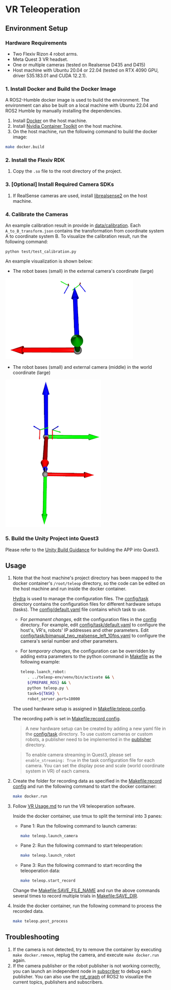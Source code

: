 # VR Teleoperation

## Environment Setup
### Hardware Requirements
- Two Flexiv Rizon 4 robot arms.
- Meta Quest 3 VR headset.
- One or multiple cameras (tested on Realsense D435 and D415)
- Host machine with Ubuntu 20.04 or 22.04 (tested on RTX 4090 GPU, driver 535.183.01 and CUDA 12.2.1).

### 1. Install Docker and Build the Docker Image
A ROS2-Humble docker image is used to build the environment.
The environment can also be built on a local machine with Ubuntu 22.04 and ROS2 Humble by manually installing the dependencies.
1. Install [Docker](https://docs.docker.com/engine/install) on the host machine.
2. Install [Nvidia Container Toolkit](https://docs.nvidia.com/datacenter/cloud-native/container-toolkit/latest/install-guide.html#configuring-docker) on the host machine.
3. On the host machine, run the following command to build the docker image:
```bash
make docker.build
```

### 2. Install the Flexiv RDK
1. Copy the `.so` file to the root directory of the project.


### 3. [Optional] Install Required Camera SDKs
1. If RealSense cameras are used, install [librealsense2](https://dev.intelrealsense.com/docs/compiling-librealsense-for-linux-ubuntu-guide) on the host machine.

### 4. Calibrate the Cameras
An example calibration result in provide in [data/calibration](data/calibration).
Each `A_to_B_transform.json` contains the transformation from coordinate system A to coordinate system B.
To visualize the calibration result, run the following command:
```
python test/test_calibration.py
```
An example visualization is shown below:
- The robot bases (small) in the external camera's coordinate (large)
<img src="assets/robot_base_in_camera.png" alt="Robot bases in camera" style="width: 400px; height: auto;">

- The robot bases (small) and external camera (middle) in the world coordinate (large)
<img src="assets/robot_base_camera_in_world.png" alt="Robot bases and camera in world" style="width: 300px; height: auto;">

### 5. Build the Unity Project into Quest3
Please refer to the [Unity Build Guidance](Unity/README.md) for building the APP into Quest3.

## Usage
1. Note that the host machine's project directory has been mapped to the docker container's `/root/teleop` directory, so the code can be edited on the host machine and run inside the docker container.

   [Hydra](https://hydra.cc/docs/intro/) is used to manage the configuration files. The [config/task](config/task) directory contains the configuration files for different hardware setups (tasks). The [config/default.yaml](config/default.yaml) file contains which task to use.
   
   - For *permanent changes*, edit the configuration files in the [config](config) directory. For example, edit [config/task/default.yaml](config/task/default.yaml) to configure the host's, VR's, robots' IP addresses and other parameters. Edit [config/task/bimanual_two_realsense_left_10fps.yaml](config/task/bimanual_two_realsense_left_10fps.yaml) to configure the camera's serial number and other parameters.
  
   - For *temporary changes*, the configuration can be overridden by adding extra parameters to the python command in [Makefile](Makefile) as the following example:
      ```bash
      teleop.luanch_robot:
         . ../teleop-env/venv/bin/activate && \
         ${PREPARE_ROS} && \
         python teleop.py \
         task=${TASK} \
         robot_server.port=10000
      ```

   The used hardware setup is assigned in [Makefile:teleop config](Makefile#L7).

   The recording path is set in [Makefile:record config](Makefile#L10).
   > A new hardware setup can be created by adding a new yaml file in the [config/task](config/task) directory. To use custom cameras or custom robots, a publisher need to be implemented in the [publisher](real_world/publisher) directory.
 
   > To enable camera streaming in Quest3, please set `enable_streaming: True` in the task configuration file for each camera. You can set the display pose and scale (world coordinate system in VR) of each camera. 
2. Create the folder for recording data as specified in the [Makefile:record config](Makefile#L10) and run the following command to start the docker container:
    ```bash
    make docker.run
    ```

3. Follow [VR Usage.md](VR%20Usage.md) to run the VR teleoperation software.

   Inside the docker container, use tmux to split the terminal into 3 panes:
   - Pane 1: Run the following command to launch cameras:
      ```bash
      make teleop.launch_camera
      ```
   - Pane 2: Run the following command to start teleoperation:
      ```bash
      make teleop.launch_robot
      ```
   - Pane 3: Run the following command to start recording the teleoperation data:
      ```bash
      make teleop.start_record
      ```
   Change the [Makefile:SAVE_FILE_NAME](Makefile#L13) and run the above commands several times to record multiple trials in [Makefile:SAVE_DIR](Makefile#L12).

4. Inside the docker container, run the following command to process the recorded data.
    ```bash
    make teleop.post_process
    ```

## Troubleshooting
1. If the camera is not detected, try to remove the container by executing `make docker.remove`, replug the camera, and execute `make docker.run` again.
2. If the camera publisher or the robot publisher is not working correctly, you can launch an independent node in [subscriber](real_world/subscriber) to debug each publisher. You can also use the [rqt_graph](https://docs.ros.org/en/humble/Tutorials/Beginner-CLI-Tools/Understanding-ROS2-Topics/Understanding-ROS2-Topics.html#rqt-graph) of ROS2 to visualize the current topics, publishers and subscribers.
 
